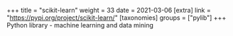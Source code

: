 +++
title = "scikit-learn"
weight = 33
date = 2021-03-06
[extra]
link = "https://pypi.org/project/scikit-learn/"
[taxonomies]
groups = ["pylib"]
+++
Python library - machine learning and data mining

